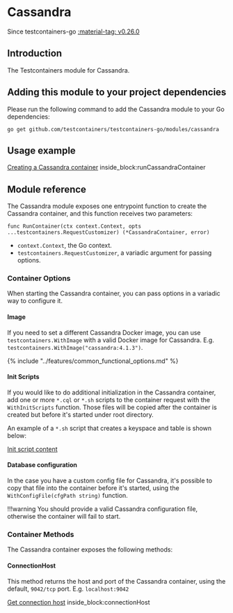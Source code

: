 # Cassandra

Since testcontainers-go <a href="https://github.com/testcontainers/testcontainers-go/releases/tag/v0.26.0"><span class="tc-version">:material-tag: v0.26.0</span></a>

## Introduction

The Testcontainers module for Cassandra.

## Adding this module to your project dependencies

Please run the following command to add the Cassandra module to your Go dependencies:

```
go get github.com/testcontainers/testcontainers-go/modules/cassandra
```

## Usage example

<!--codeinclude-->
[Creating a Cassandra container](../../modules/cassandra/examples_test.go) inside_block:runCassandraContainer
<!--/codeinclude-->

## Module reference

The Cassandra module exposes one entrypoint function to create the Cassandra container, and this function receives two parameters:

```golang
func RunContainer(ctx context.Context, opts ...testcontainers.RequestCustomizer) (*CassandraContainer, error)
```

- `context.Context`, the Go context.
- `testcontainers.RequestCustomizer`, a variadic argument for passing options.

### Container Options

When starting the Cassandra container, you can pass options in a variadic way to configure it.

#### Image

If you need to set a different Cassandra Docker image, you can use `testcontainers.WithImage` with a valid Docker image
for Cassandra. E.g. `testcontainers.WithImage("cassandra:4.1.3")`.

{% include "../features/common_functional_options.md" %}

#### Init Scripts

If you would like to do additional initialization in the Cassandra container, add one or more `*.cql` or `*.sh` scripts to the container request with the `WithInitScripts` function.
Those files will be copied after the container is created but before it's started under root directory.

An example of a `*.sh` script that creates a keyspace and table is shown below:

<!--codeinclude-->
[Init script content](../../modules/cassandra/testdata/init.sh)
<!--/codeinclude-->

#### Database configuration

In the case you have a custom config file for Cassandra, it's possible to copy that file into the container before it's started, using the `WithConfigFile(cfgPath string)` function.

!!!warning
    You should provide a valid Cassandra configuration file, otherwise the container will fail to start.

### Container Methods

The Cassandra container exposes the following methods:

#### ConnectionHost

This method returns the host and port of the Cassandra container, using the default, `9042/tcp` port. E.g. `localhost:9042`

<!--codeinclude-->
[Get connection host](../../modules/cassandra/cassandra_test.go) inside_block:connectionHost
<!--/codeinclude-->

